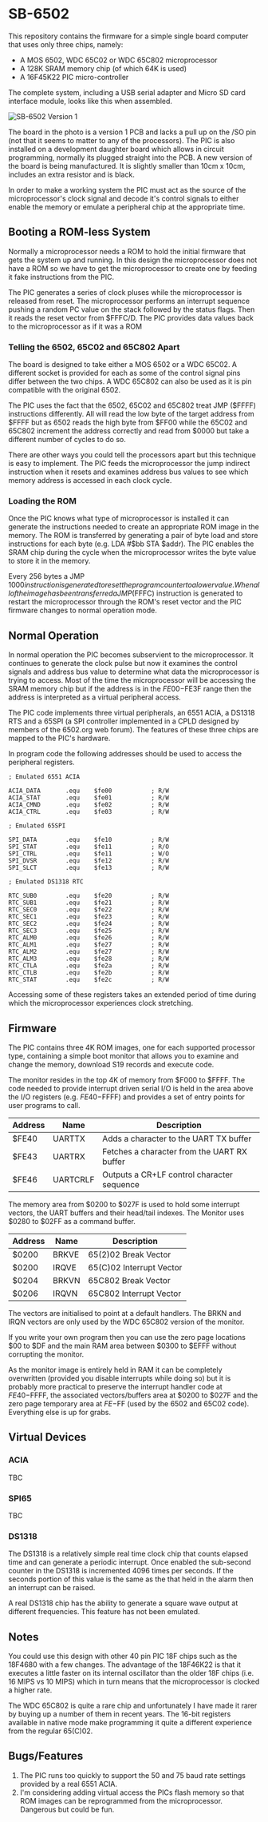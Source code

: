 # SB-6502

This repository contains the firmware for a simple single board computer that uses only three chips, namely:

- A MOS 6502, WDC 65C02 or WDC 65C802 microprocessor
- A 128K SRAM memory chip (of which 64K is used)
- A 16F45K22 PIC micro-controller

The complete system, including a USB serial adapter and Micro SD card interface module, looks like this when assembled.

![SB-6502 Version 1](images/sb-6502.jpg)

The board in the photo is a version 1 PCB and lacks a pull up on the /SO pin (not that it seems to matter to any of the processors). The PIC is also installed on a development daughter board which allows in circuit programming, normally its plugged straight into the PCB. A new version of the board is being manufactured. It is slightly smaller than 10cm x 10cm, includes an extra resistor and is black.

In order to make a working system the PIC must act as the source of the microprocessor's clock signal and decode it's control signals to either enable the memory or emulate a peripheral chip at the appropriate time.

## Booting a ROM-less System

Normally a microprocessor needs a ROM to hold the initial firmware that gets the system up and running. In this design the microprocessor does not have a ROM so we have to get the microprocessor to create one by feeding it fake instructions from the PIC.

The PIC generates a series of clock pluses while the microprocessor is released from reset. The microprocessor performs an interrupt sequence pushing a random PC value on the stack followed by the status flags. Then it reads the reset vector from $FFFC/D. The PIC provides data values back to the  microprocessor as if it was a ROM

### Telling the 6502, 65C02 and 65C802 Apart

The board is designed to take either a MOS 6502 or a WDC 65C02. A different socket is provided for each as some of the control signal pins differ between the two chips. A WDC 65C802 can also be used as it is pin compatible with the original 6502.

The PIC uses the fact that the 6502, 65C02 and 65C802 treat JMP ($FFFF) instructions differently. All will read the low byte of the target address from $FFFF but as 6502 reads the high byte from $FF00 while the 65C02 and 65C802 increment the address correctly and read from $0000 but take a different number of cycles to do so.

There are other ways you could tell the processors apart but this technique is easy to implement. The PIC feeds the microprocessor the jump indirect instruction when it resets and examines address bus values to see which memory address is accessed in each clock cycle.

### Loading the ROM

Once the PIC knows what type of microprocessor is installed it can generate the instructions needed to create an appropriate ROM image in the memory. The ROM is transferred by generating a pair of byte load and store instructions for each byte (e.g. LDA #$bb STA $addr). The PIC enables the SRAM chip during the cycle when the microprocessor writes the byte value to store it in the memory.

Every 256 bytes a JMP $1000 instruction is generated to reset the program counter to a lower value. When all of the image has been transferred a JMP ($FFFC) instruction is generated to restart the microprocessor through the ROM's reset vector and the PIC firmware changes to normal operation mode.

## Normal Operation

In normal operation the PIC becomes subservient to the microprocessor. It continues to generate the clock pulse but now it examines the control signals and address bus value to determine what data the microprocessor is trying to access. Most of the time the microprocessor will be accessing the SRAM memory chip but if the address is in the $FE00-$FE3F range then the address is interpreted as a virtual peripheral access.

The PIC code implements three virtual peripherals, an 6551 ACIA, a DS1318 RTS and a 65SPI (a SPI controller implemented in a CPLD designed by members of the 6502.org web forum). The features of these three chips are mapped to the PIC's hardware.

In program code the following addresses should be used to access the peripheral registers.

    ; Emulated 6551 ACIA

    ACIA_DATA       .equ    $fe00           ; R/W
    ACIA_STAT       .equ    $fe01           ; R/W
    ACIA_CMND       .equ    $fe02           ; R/W
    ACIA_CTRL       .equ    $fe03           ; R/W

    ; Emulated 65SPI

    SPI_DATA        .equ    $fe10           ; R/W
    SPI_STAT        .equ    $fe11           ; R/O
    SPI_CTRL        .equ    $fe11           ; W/O
    SPI_DVSR        .equ    $fe12           ; R/W
    SPI_SLCT        .equ    $fe13           ; R/W

    ; Emulated DS1318 RTC

    RTC_SUB0        .equ    $fe20           ; R/W
    RTC_SUB1        .equ    $fe21           ; R/W
    RTC_SEC0        .equ    $fe22           ; R/W
    RTC_SEC1        .equ    $fe23           ; R/W
    RTC_SEC2        .equ    $fe24           ; R/W
    RTC_SEC3        .equ    $fe25           ; R/W
    RTC_ALM0        .equ    $fe26           ; R/W
    RTC_ALM1        .equ    $fe27           ; R/W
    RTC_ALM2        .equ    $fe27           ; R/W
    RTC_ALM3        .equ    $fe28           ; R/W
    RTC_CTLA        .equ    $fe2a           ; R/W
    RTC_CTLB        .equ    $fe2b           ; R/W
    RTC_STAT        .equ    $fe2c           ; R/W

Accessing some of these registers takes an extended period of time during which the microprocessor experiences clock stretching.

## Firmware

The PIC contains three 4K ROM images, one for each supported processor type, containing a simple boot monitor that allows you to examine and change the memory, download S19 records and execute code.

The monitor resides in the top 4K of memory from $F000 to $FFFF. The code needed to provide interrupt driven serial I/O is held in the area above the I/O registers (e.g. $FE40-$FFFF) and provides a set of entry points for user programs to call.

Address | Name | Description                               
------|----------|---------
$FE40 | UARTTX | Adds a character to the UART TX buffer    
$FE43 | UARTRX | Fetches a character from the UART RX buffer
$FE46 | UARTCRLF | Outputs a CR+LF control character sequence

The memory area from $0200 to $027F is used to hold some interrupt vectors, the UART buffers and their head/tail indexes. The Monitor uses $0280 to $02FF as a command buffer.

Address | Name | Description
------|--------|------------
$0200 | BRKVE | 65(2)02 Break Vector
$0200 | IRQVE | 65(C)02 Interrupt Vector
$0204 | BRKVN | 65C802 Break Vector
$0206  | IRQVN | 65C802 Interrupt Vector

The vectors are initialised to point at a default handlers. The BRKN and IRQN vectors are only used by the WDC 65C802 version of the monitor.

If you write your own program then you can use the zero page locations $00 to $DF and the main RAM area between $0300 to $EFFF without corrupting the monitor.

As the monitor image is entirely held in RAM it can be completely overwritten (provided you disable interrupts while doing so) but it is probably more practical to preserve the interrupt handler code at $FE40-$FFFF, the associated vectors/buffers area at $0200 to $027F and the zero page temporary area at $FE-$FF (used by the 6502 and 65C02 code). Everything else is up for grabs. 

## Virtual Devices

### ACIA

TBC

### SPI65

TBC

### DS1318

The DS1318 is a relatively simple real time clock chip that counts elapsed time and can generate a periodic interrupt. Once enabled the sub-second counter in the DS1318 is incremented 4096 times per seconds. If the seconds portion of this value is the same as the that held in the alarm then an interrupt can be raised.

A real DS1318 chip has the ability to generate a square wave output at different frequencies. This feature has not been emulated.

## Notes

You could use this design with other 40 pin PIC 18F chips such as the 18F4680 with a few changes. The advantage of the 18F46K22 is that it executes a little faster on its internal oscillator than the older 18F chips (i.e. 16 MIPS vs 10 MIPS) which in turn means that the microprocessor is clocked a higher rate.

The WDC 65C802 is quite a rare chip and unfortunately I have made it rarer by buying up a number of them in recent years. The 16-bit registers available in native mode make programming it quite a different experience from the regular 65(C)02.

## Bugs/Features

1. The PIC runs too quickly to support the 50 and 75 baud rate settings provided by a real 6551 ACIA.
2. I'm considering adding virtual access the PICs flash memory so that ROM images can be reprogrammed from the microprocessor. Dangerous but could be fun.
